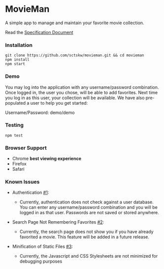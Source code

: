 MovieMan
========

A simple app to manage and maintain your favorite movie collection.

Read the [Specification Document](https://github.com/sctskw/movieman/wiki/Spec-Doc)


### Installation
```
git clone https://github.com/sctskw/movieman.git && cd movieman
npm install
npm start
```

### Demo

You may log into the application with any username/password combination. Once logged in, the user you chose, will be able to add favorites. Next time you log in as this user, your collection will be available. We have also pre-populated a user to help you get started:

Username/Password: demo/demo

### Testing
```
npm test
```

### Browser Support
- Chrome **best viewing experience**
- Firefox
- Safari

### Known Issues
- Authentication [#1](../../issues/1):
    - Currently, authentication does not check against a user database. You can enter any username/password combination and you will be logged in as that user. Passwords are not saved or stored anywhere.

- Search Page Not Remembering Favorites [#2](../../issues/2):
    - Currently, the search page does not show you if you have already favorited a movie. This feature will be added in a future release.

- Minification of Static Files [#3](../../issues/3):
    - Currently, the Javascript and CSS Stylesheets are not minimized for debugging purposes
